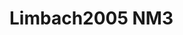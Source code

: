 # Limbach2005 NM3
<a name="material" />
<script type="application/ld+json">

  {
    "@context": "https://schema.org/",
    "@type": "ChemicalSubstance",
    "http://purl.org/dc/terms/conformsTo":
      {
        "@type": "CreativeWork",
        "@id": "https://bioschemas.org/profiles/ChemicalSubstance/0.4-RELEASE/"
      },
    "@id": "https://egonw.github.io/nanowiki/nanowiki163.html#material",
    "name": "Limbach2005 NM3",
    "sameAs: "http://127.0.0.1/mediawiki/index.php/Special:URIResolver/Limbach2005_NM3"
  }
</script>

